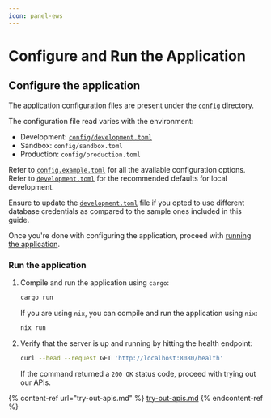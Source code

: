 ```yaml
---
icon: panel-ews
---
```


# Configure and Run the Application

## Configure the application

The application configuration files are present under the [`config`](https://github.com/juspay/hyperswitch/blob/main/config) directory.

The configuration file read varies with the environment:

* Development: [`config/development.toml`](https://github.com/juspay/hyperswitch/blob/main/config/development.toml)
* Sandbox: `config/sandbox.toml`
* Production: `config/production.toml`

Refer to [`config.example.toml`](https://github.com/juspay/hyperswitch/blob/main/config/config.example.toml) for all the available configuration options. Refer to [`development.toml`](https://github.com/juspay/hyperswitch/blob/main/config/development.toml) for the recommended defaults for local development.

Ensure to update the [`development.toml`](https://github.com/juspay/hyperswitch/blob/main/config/development.toml) file if you opted to use different database credentials as compared to the sample ones included in this guide.

Once you're done with configuring the application, proceed with [running the application](configure-and-run-the-application.md#run-the-application).

### Run the application

1.  Compile and run the application using `cargo`:

    ```bash
    cargo run
    ```

    If you are using `nix`, you can compile and run the application using `nix`:

    ```bash
    nix run
    ```
2.  Verify that the server is up and running by hitting the health endpoint:

    ```bash
    curl --head --request GET 'http://localhost:8080/health'
    ```

    If the command returned a `200 OK` status code, proceed with trying out our APIs.

{% content-ref url="try-out-apis.md" %}
[try-out-apis.md](try-out-apis.md)
{% endcontent-ref %}
